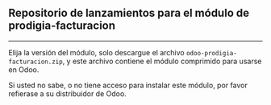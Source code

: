 Repositorio de lanzamientos para el módulo de prodigia-facturacion
--
-----

Elija la versión del módulo, solo descargue el archivo `odoo-prodigia-facturacion.zip`, y este archivo contiene el módulo comprimido para usarse en Odoo.

Si usted no sabe, o no tiene acceso para instalar este módulo, por favor refierase a su distribuidor de Odoo.